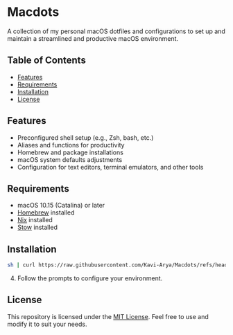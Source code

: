 # Macdots

A collection of my personal macOS dotfiles and configurations to set up and maintain a streamlined and productive macOS environment.

## Table of Contents

- [Features](#features)
- [Requirements](#requirements)
- [Installation](#installation)
- [License](#license)

## Features

- Preconfigured shell setup (e.g., Zsh, bash, etc.)
- Aliases and functions for productivity
- Homebrew and package installations
- macOS system defaults adjustments
- Configuration for text editors, terminal emulators, and other tools

## Requirements

- macOS 10.15 (Catalina) or later
- [Homebrew](https://brew.sh/) installed
- [Nix](https://nixos.org/) installed
- [Stow](https://www.gnu.org/software/stow/) installed

## Installation

   ```bash
   sh | curl https://raw.githubusercontent.com/Kavi-Arya/Macdots/refs/heads/main/src/install.sh
   ```

4. Follow the prompts to configure your environment.

## License

This repository is licensed under the [MIT License](LICENSE). Feel free to use and modify it to suit your needs.
